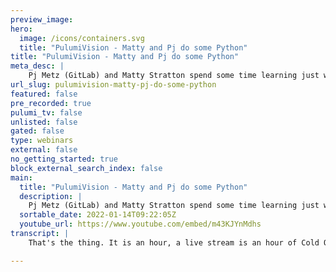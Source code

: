 ```yaml
---
preview_image:
hero:
  image: /icons/containers.svg
  title: "PulumiVision - Matty and Pj do some Python"
title: "PulumiVision - Matty and Pj do some Python"
meta_desc: |
    Pj Metz (GitLab) and Matty Stratton spend some time learning just what they do and don't know about Python
url_slug: pulumivision-matty-pj-do-some-python
featured: false
pre_recorded: true
pulumi_tv: false
unlisted: false
gated: false
type: webinars
external: false
no_getting_started: true
block_external_search_index: false
main:
  title: "PulumiVision - Matty and Pj do some Python"
  description: |
    Pj Metz (GitLab) and Matty Stratton spend some time learning just what they do and don't know about Python
  sortable_date: 2022-01-14T09:22:05Z
  youtube_url: https://www.youtube.com/embed/m43KJYnMdhs
transcript: |
    That's the thing. It is an hour, a live stream is an hour of Cold Open. You're always expecting the show to start and then after an hour it just ends instead. So, uh so funny again, like, like vamping time while, you know, people are joining or whatever if they actually do. Um So my podcast, so on Arrest of de uh about a year or so in, I was listening to some other show and they would do a Cold Open that was like out of context. Do they would actually very intentionally find a, a clip from the episode that made no sense out of context and that was their open and then go into credits. And I always thought that was funny. So I started doing Cold Opens like that on ad O but not out of context. But just like, I would find like, what's the little, either funny or pithy little. So then, uh after a while I got tired of editing the show and uh Bridget who's one of, one of our co-host, her uh husband is an audio editor and a V pro and stuff. And we're like, OK, we're gonna pay somebody, let's say, you know, keep it in the family. And so Joe started editing, but I was like, I was like, what's he gonna do with The Cold Opens? Because I'm like, he's not in tech, but he is amazing at it partially because he, you know, back when we traveled, he traveled the world with his wife who was a speaker at conference. Like Joe knows all the debs jokes, right? And my favorite thing because this is going on in years. My favorite thing when I get the audio back from him is I'm always like, what did he pick? What's it called? Yeah, I was like, oh, it was amazing. Hi, Engine. So Engine joined, uh, he's in, uh, he's in the youtube chat. So not in the Twitch, but, you know, carry that on. So, yeah, we're, uh, we're gonna do some little, uh, Python and, uh mostly talking about sloppy Joe's. Um, I feel like floppy Joe episode. It is, it is the sloppiest of it's definitely sloppy. Uh um But maybe before we get into, we, we'll, we'll do a little, uh, div diverge into sloppy Joe's in a little bit, but we'll start with a little bit of like maybe background on, on why we decided to do this randomly today. Um So yesterday, yesterday I saw BJ Tweet. He's like, hey, I'm gonna be streaming some Python stuff and I was like, damn, I don't know what to do on Pulumi vision tomorrow. I'm like, I also don't know, Python. Why don't we, like, come and vibe on, on some Python? So, uh, maybe before we go into that other stuff, why don't you, like, kinda give us a, maybe not a recap of what you did yesterday, but, like, what are you doing? And why were you doing it and? Yeah. Yeah. Yeah. Yeah, of course. So. Ok. So, first off, I'm PJ Betz. Hi. Um, you can find me at Mets and around all over the place. Like, I don't know how I looked into getting Met and around and that being my brand because like, it's a decently popular last name, but Twitter Twitch, I think I have met and around dot com. I haven't touched it in a while. So don't judge me on that and your, your linkedin that is on Mets and around is wrong. Oh, good. I'll have to fix that. It's going to because I was looking, I was looking for a picture and then I was like, well, your linkedin will probably be like a real bit. And then I was like, no, I wasn't, I didn't actually search for you on linkedin. I just clicked on the link. I have that website was like my second website I ever, ever built and I had just learned how to make a dot net website and I was like, no, I can do it for anything, you know that like gung ho I've learned something. I'm only gonna do that and I did, I did it once, never touched it again. It was, it was naughty. Um But yeah, so yesterday, one of, one of my goals um uh I'm an education evangelist. So it's like Deverell, but my developers are students. So one of my goals is to make workshops and make things that students can easily digest in one of the most popular languages they use is Python and I don't know it at all. Um I started out in C# I've written all my Twitter bots in node. So I don't know Python. End of story. I learned to code on Code Academy and I know they have a Python course. So I was like, all right, it's January. Every time I go to learn Python, I'm gonna get up on Code Academy and I'm just gonna stream it because it automatically makes content for someone else who's learning. It's uh a great way for me to keep myself accountable because if it's just me, I'm gonna spend all my time just listening to old say anything, records and being sad in my room. But like if I actually get on and stream, it's, it's much better. So, yeah, yesterday I just decided I had room in my schedule and I went, just get online, just do it. So I, I tweeted, I was gonna do it five minutes later. I was up and running and uh that's uh as soon as I said it that you were like PJ we with Python tomorrow and I was like I said, yeah, totally. And then I think afterwards I went wait just so, you know, I'm literally just learning like this is brand new, but that's why this is perfect. So again, like, you know, with Pulumi, we have lots of languages and Python is one that I don't know, barely at all. And so I was like, OK, I want to kind of learn Python. I actually did set, uh I don't want to say a resolution but a goal for the year um to, I don't want to say to learn C# because I played with C# I, I supported C# like in tech ops many years ago for a long time. So, but I it's been, it's been a decade since I've written C# and Anger. And so I'm like, OK, and that's definitely something that on our team we could use more. We've got some, you know, folks on our team who are great at Python and stuff. So we don't really need to fill the gap, but I need to know a little bit more. So that being said, like we're talking about code. Do they have C# stuff? Yeah, I mean, I learned it actually perfect. So like, yeah, absolutely. So their catalog has um tons of stuff and it's not just individual languages. Uh Like this is the other languages they have, they have tons. Tons. But they also have totally do that subject. But yeah, like I think my C# is actually complete on here. Oh, look at you. Yeah, learn C# completed. I got a certificate and everything and uh when is the last time I did it? I don't know. Um But what I do like is you can reset your progress. So like, let's say you totally forgot. You're like, I'm just gonna start over again. Boo reset it, start over. Oh Inheritances, link, link, I oh man, I remember link. Yeah, man. It's, I mean, I don't remember how to do it but yeah, I recall that term. Yeah, that's for sure. OK. So I may do OK. So I may do this with C# and I don't know if I'll do it on Pulumi Vision. I, I would love to be able to read like take over the Pulumi livestream just for my learning. I might do it on my uh personal Twitch which is uh the matt threat. Um So anyway, yeah, so he goes like, all right. So Python, yes. Listen, I know 8% of Python that's 8% of all of Python. And the next lesson is control flow. Like the next one is like if then statements, I'm pretty sure this bulls, that's where we're at. This is actually what I like about co academy and they're not sponsoring me, but they totally should because right now I am not. You listen to Code Academy. Um, some local barbecue place sponsor me for sure. Sponsor me. How do you, that the Venn diagram of those three things overlapping is PJ Maxx. I wonder if there's a barbecue flavored Mountain Dew. There's, listen, I did on the 100th day that I was begging Mountain Dew for a sponsorship. I did a, a Twitch Stream where I talked about the history of Mountain Dew and they have had a lot of weird flavors. Even just this past holiday season. You may have seen Gingerbread Mountain Dew at your local store and I don't approve of that at all. Yeah, that seems, that seems like violence at all. I don't approve. Um, but I guess like, so like I, I honestly like, I don't know anything about Python to show you what I did yesterday. Ok. That's what I would like to know. Yeah. What, what, let's do that. So let me um let me go back. Uh Let's go back. You got introduced to control flow. Yeah, so like that's the human control flow. Like go way back, we go way back. We're buddies. So yesterday was my Hello world. Um And what it does is it takes you through a bunch of like really basic stuff, like really important basic stuff and if I click back a million times, um it was like, this is a string and it's good because like, for someone who's totally brand new to coding and literally has never done anything before. It's, it's important to learn these basic ideas early and know literally like what is an error? What is a variable? Because if you just teach it, assuming that someone knows, then they're gonna get lost, they're gonna give up and they're not gonna wanna do it. So like yesterday, I did things like learn how to do a comment which it's, it's a hashtag or a pound sign or an ad. Uh Is that what it's called too? I'm so used to that, that this was actually really important for me to learn because commenting pieces of code out in order to make the code run is my favorite pastime. So I'm glad they got to it early on. Uh the way I do that is commenting out all of my code and then it runs perfectly. That's right. Everything is er I have a, yeah, it's like I have a script that just says comment out anything that I wrote in this code base and then you ship that and it's perfect. Um But yeah, like I just, I went through and learned like print which is the console log of the Python world uh variables. Of course, um how to read errors, which this one I thought was interesting. There's a name error instead of just being like we don't know what that is. It's a specific name error in Python. Um when it sees a word it does not recognize. So if you've got a variable in there but it doesn't actually exist, you get a name error. And so it says, hey, that's not defined anywhere. Uh, but I can fix that by defining it first. So, like I'm, so I'm actually, I'm really starting to enjoy Python and I, I, uh, I got a little further in this before. Um, like I started learning Python and then stopped, but now I've restarted again but I, I literally forgot everything bef from before. So this still works. The thing that really tripped me up is in Python. It's all just indented. Yeah, that I have, that's what messes with me is like the, the white space is how you do stuff. It's I have a hard time. Yes. Yes, it does. It does uh blow my mind and it does get a little hard um calculations automatically like in line multiplying dividing all that stuff. You can also straight up ad uh and there's like modular and stuff like that. You can add text together and I don't know if you can do this in other languages. You just string. It depends and like it's annoying because it's inconsistent. Like you'll think you can do it and then it's like, no, because it's not a string, you have to, it, you know, and you're like, you should be able to, that has to do with it being dynamic or statically typed I think is a big part of that. Yeah. Look at me using words. Um Listen, these are words. I don't fully understand myself. So I'm glad you said it. Uh So we did get a question in the chat. Uh Just if we wanna go for it. So wire static says, should we just like YOLO this and just like try to write a Discord bot and um yeah, you're on it right. There's a and I'll give you a, there's a, also a link. Um OK. There's a simple box but I think, yeah, the buzz crate one. Yeah. Is that, what is we throw that over here? So a Discord Python bot. Yeah, let's try it, you know. OK. So let's see because you, I mean, tell us about because you've done some, some bot collabs I know with like, yeah. Yeah. And like, um and actually this is my, my personal git lab here and uh all of my bots, like I said before, written a note, I'm more familiar with Twitter bots. And what I'm using is um Twit which is a um, let me see. Twit is a currently, I believe, deprecated API client for node. And I think I saw a thing where I was like, hey guys, this is deprecated. Be careful pi doesn't 00, do you mean the actual never mind? Oh Yeah. Yeah. Yeah, that, that's where I'll start. I, I stupidly thought that that was a link but it actually the file. So my problem with Twitter bots now is, I don't know what happened where Twitter, like now when I try to create new Twitter accounts, it insists on a phone number and it won't let me use a phone number I've used before. So I actually, like, I had the hardest time in the world getting my Twitter account for my dog from because I was like, literally, I'm putting in a support request to Twitter. That's like she's a freaking dog. She doesn't have a phone. Like, let me so, so I've, I've had bad ideas that things I wanted to do, but I'm like, I can't create new Twitter accounts anymore. So I'm just very happy, very happy to hear. I just had a hard time getting the Twitter account for my dog up and running and the, the like the genuine like distaste in your mouth when you said it. I really appreciate that. That's good energy for 2022. Um Yeah. No, it is kind of hard getting your Twitter developer account up and running. Um Well, no, it's not even the Twitter developer account, but it's a new Twitter account. Oh, I don't like, like let's say we doing it. Well, wait, how are you? Well, who's, where are your bots tweeting from? They, they each have their own account. That's what I mean. Yeah, it's, I think I've created so many Twitter accounts using my phone number that Twitter's like, well, go screw yourself. Maddie. You can't use that phone number anymore. And they also don't let you use the Google voice number anymore. It could, it can detect that that number. Oh, my God, it's such a mess. Oh, but I just, I just realized my two sons just got phones. Guess what? That's, that's at least six new Twitter accounts that you can make. Well, I was gonna say, because I was thinking we could do a Python Twitter bot. But then I went thinking about how hard it is to get that going. That maybe a Discord one is, is better. Well, I will say I, I am a, I'm learning Python because I aim to remake these bots in Python because I know Twit's deprecated. But what I was getting at is like, I don't think that in the time of this stream, like all the set up work to be able to have the bot in Twitter would get done because you have to go through, you have to get it authorized and all that stuff. So that's why maybe the Discord is the, I mean, actually, I could, we could use one of my existing accounts and we can start trying to make like, I mean, like my Bone Thug uh Twitter account which all it does is tweet on the first of the month. That's it. And all it tweets is the video, the music video for first of the month by Bone Thugs and Harmony uh Bach Thugs. Let's see if I can find it. But like that thought was something I made because I really wanted to have. Yeah, the first of the month. So if it's the first of the month, it says it's the first of the month and puts out that music video. Um So this one's really straightforward, like if you look at the code for it, it's only 31 lines. Um So we could try writing this in Python and the account already exists. I just have to snag the keys which I think I know where to get. So I would do it without sharing my screen because I did that a lot when I first started. But let's um listen. Uh let me go back and show off that thing that uh that wire static showed us. Yeah. So this is for a Discord bot which is another thing I'm gonna be learning to do. We got a bunch of imports up top, get your token, see a get latest us. Oh So this is like a COVID-19 based spot that like takes stuff from the COVID tracking API page, retrieves positive numbers, hospitalized and deaths and then returns. See like reading this. I'm like, OK, like, like because I know other languages reading this, I can like read it kind of straightforwardly, which is nice but this is complicated. Yeah. Wire static. I look at that, that, that link on real Python dot com. I feel like I had stumbled on that one, that one I think might be pretty good here. PJ, I'm gonna, in case you, I put it in the private chat for you. No, no, I didn't. I just sent you the Twitch Chat again. Here we go. That's what I meant to send you. Ok. Yeah. Sorry. Uh, clipboard problem there. So maybe I have clipboard problems all the time. Yeah. So, like it looks like, ok, so if we're kind of taking a look at it, right? And if you're, if you're hanging out like what we're looking at, um it's ok. So at the end of this article, you'll learn what Discord is and why it's so valuable, I think we can skip that part. What is a bot? Yeah, we get that. So like they t shirts for people, right? Yes. For real. For real. Um You have to go to Discord. Oh, you have to go to the developer portal. Hopefully there's not a lot of, have you done anything in Discord yet? I have not done a thing in this. I think I know I have an account but I haven't done a thing with it. I do have a Discord server. We can fuss around with, I have many but we could use the Dev ops party games, Discord server if we wanna, I'm leaning towards doing it on that Twitter account because like, I think it would be easier. No, I'm with you. All right. That's cool. So let's, let's look up. Uh I'm gonna keep my git lab open. Let's look up, do, do, do, do, do Twitter dot Python. All right. So, so Sweepy. Yeah. Tweeps the, the rapper I wanted to. OK. Perfect. OK. So hello Sweepy. So you import it, you authenticate. All right. I'll be hiding those as best as I can create the API object and then create a tweet. Wow, that looks really simple. Looks really straightforward. OK? Cool. Well, you're starting to get this set a little bit. We will take a little, well, I assume you're gonna have to get your repo set up and stuff like that as, as we already pointed out, you know. Oh Yeah, of course. Yeah. You know, use your environment variables for your tokens. Yeah. Yeah. Yeah. Yeah. Um All the good stuff, all the good stuff. So like, so the story of the Sloppy Joe's like where this came from a little bit. So a few days ago maybe it was like, yeah, two days ago, like my friend was, she was at the grocery store and I don't even remember why, but she's like, she's like, I feel like she's like, should I buy a can of Sloppy Joe's? And I was like, yes, you, yes, you absolutely should. Like, I even thought about it. I was like, are you buying Manwich? She's like, it is freaking manwich. Yes. That is what it's gotta be. Manwich. Yeah. Right. So, so a little bit of the back story. So she had, last night, she, she went out maybe a little, little bit, little bit, ended up in kind of an after hours bar just put it this way. I ended up waking up on the couch, uh texting me to ask if I could call her phone because she didn't know where her phone was. Right. You know, I mean, I mean, so we're fair, like, from I messages, it wasn't like texting the phone was in her hand or anything, right? And then, and then she's like, she's like, I kind of feel like making sloppy Joe's and then she's like, is it OK to like make sloppy Joe's at 10 a.m. or 10:30 a.m. Because that's what it was. And I was like, let me ask Twitter, right? So I tweeted and I was like, really actually asking for a friend and I got lots of responses and it kind of was blowing her mind because I was like, I was like, oh, I'm like 1000 people have seen this tweet and she's like in the last five minutes. I'm like, yeah, she's like, oh, that's a good thing. I mean, um so the fun fact is then she actually did make the Sloppy Joes and I did tweet a follow up with the photos. Um one of the most uh actually iii I text her a little bit right before this, that the tweet had been viewed 4500 times and I got that, like, big eyes wash emoji from her, you know. So, but it sounds like sloppy Joe's is a little, like, it kind of kicks something off in pjs brain. Like there's a story. Yeah. So, uh, my wife's family is from Kentucky, like northern Kentucky, like, right near Ohio basically. And I was hanging out with her family and I, uh, I got really excited because we were going over to her aunt's place for dinner and she was like, oh, we're having barbecue tonight. And I was like, oh, heck, yes, I love barbecue. So all day long, I was like, we're having barbecue and I was like, singing goofy songs about it. And then we got there and they were like, ok, let's eat. And like, they opened up a slow cooker and it was just sloppy Joe. And I, like, looked at my wife and I was like, what is happening? She's like, I don't know, I don't know. And so later on I was like, baby, I need you to tell me why they called Sloppy Joe's barbecue. And she was like, I don't know what the deal is. I don't know what's going on. This was like three years ago, last week, we remembered it again and she goes, oh, I asked about the sloppy Joe barbecue thing. Apparently, my wife's like, great grandmother was in like a church group and they made like AAA cookbook as a church group, everyone contributed a recipe and her great grandmother's contribution to the recipe book was a recipe called Barbecue and it was ground beef. A couple of vegetables, zero seasoning and then you poured barbecue sauce on it. And that was the whole recipe. I, I will say as a, as a midwesterner, I feel like at least at school, there have been times that they had what they would call barbecue sandwiches and it was definitely sloppy joe, like with barbecue sauce instead of like sloppy Joe sauce. But that what is acceptable in the suburbs of Chicago versus what is acceptable in other parts of the country is, of course, you know, uh there's a lot that's acceptable in, in Chicago that is not acceptable elsewhere. Yeah. All right. So I'm just gonna use, um, just get labs web ID E for this. I created the file bot dot pi. Can you uh bump up your uh yes, just a little bit maybe. Yeah, it looks right. Good job. There we go. Now, we can see. Um, back to this tutorial. Let's see. So we have to import Sweepy uh put our authentication which we can, um put in variables here and we can make those accessible from elsewhere. Um And I can get these for keys. I don't actually have to go to the um because when you're on Twitter developer site, you get them once and they don't let you get them again. But I've got them in another place so I can grab them. Can you um hey PJ, can you share your uh Yeah, and it's in if you put it in the Yeah, I was gonna say, and I'll put that Yeah, that way it'll go to both uh Twitch and, and the youtube's. There you go. Create an object and then create a tweet. OK. So OK, Twitter api we can do that tweety open source. We love it. Installing. OK? A Pyon Python package, a Pyon Python package manager. So we'll use virtual m to avoid depending on system wide packages. So in the show, we can do this stuff, right? And so the best thing I've learned or VN, but I never understood. I'm trying to uh remember but like, yeah, right. So just like it said, so when you go to use PP to install that package instead of it's sort of like the inverse like pip by default acts like N PM, install dash G, right? Where it'll install everywhere, but you don't want that, right? You wanna, so if it's an event, it's like saying, don't use your system packages, use the ones that are local into here. So that's why you do that. Um You know, you create that V and then you're gonna a and then you see in a minute you're gonna activate, you're gonna run the activate, which is basically saying like use this virtual environment. OK? And then you can actually install Tweety after that. So cool. No, this is also, yeah, like I said, it, it set, he says, you know, what, what that does is sets the path to local. So instead of using your system path. And so it's essentially saying Python, you know, a local copy of Python versus your quote global copy of Python and then pile it fall into there. I'm gonna let you all know right now. I don't have Python on my computer. It's not there yet. I haven't done it yet. So. Ok. Well, that's, yeah, it's probably step one if you're running this in the shell and not in. Yeah. Yeah. If you're running it in your shell, yeah, you're gonna definitely have to. All right. So I'm working in this web ID E oh Thank you very much. Uh Mitch. Yeah. The, the link we put was to your, within your ID E link. Oh Cool. And, but there's the actual, there's the actual uh just all that stuff. If you wanted to start, if people wanna, if people wanna start adding stuff to it, merge requests are accepted. Make my for me right in this, in this case when we're saying Merger Quest accepted, it's not the Os S version of that's Os S for bless your heart. Yeah. Merge request for bless your heart. And if you don't know what Bless your heart is Southern for it. Um Then you can go find out. That's right. All right. I think, I, I think I want to try and pull this locally to do the work because I think so because I don't, I don't know how you're gonna get because I don't know enough about how the git lab ID works that if you'll be able to, it's, it's good and it's great. And then we also have git pod that we can use, which I love, I love get pod. So, but I think it do it while you're doing that because it'll take a second fun Get Pod story. And I love, I love all the Get Potters. But so um they reach out because we use git pod for uh teaching workshops at Pulumi because you don't have to worry about getting stuff installed. You know, it's, it's, it's good, easy, easy stuff. And so there was AAA blog post that they, that was on G pod that was about um you know, the uh using the um using it for workshops that kind of quoted me and uh you know, Lee Briggs did this and all stuff and then, and then, you know, they're like, hey, we want to send you like some swag as a thank you. Like, what's your address? And I was like, oh cool. And then the this box comes and I'm sure what happened was the request went in and it probably went to whoever film it and then they basically shipped probably the booth stuff. So it was like, 10 pairs of git pod socks, like 12 webcam covers 50 to 100 git pod stickers. And I mean, I love G pot but it was a lot. But then I was at Devo Station, Houston and I was doing a workshop using git pod. I'm like, well, this is perfect. I can give git pod swag away as well as, uh, you know. Um, yeah. And then DNS is telling us to use, uh to use Git pod, but like, I don't know. Yeah, we'll see. Apparently Python is installed. I just realize I, I used the Python three command and Oh, well. Oh, well, Python is, it's on your, it's, I think Python is installed on OS X. Oh, all right. Fantastic. Well, there it is. Ok. So next we need to install the twe B package. So go ahead. I need to go see what my dog is doing. So you do that? Um Terrifying. I'm alone. Yeah. You, you got it. I have faith in you. Yeah. Yeah. Then pip install Tweety. Do it. I dare you. And then it, it's slowly, it's making its way, it's doing it. It's downloading it. I feel like a hacker every time I'm in the terminal, I feel like a hacker. I feel absolutely amazing every time uh upgrading via All right. Yeah, I mean, see you to upgrade pitch. Let's upgrade it. Pip Freeze requirements dot Text and check that in. What does that mean to check that in. All right, we've got the updated pep three B is installed, create requirements. Ah Got it. It was the next instruction. Thank you. Wire static. So pep Freeze, one of the most terrifying things in the world is following a tutorial and being like, I'm just gonna see what happens. Yeah. And then I should, I probably should have used home brew. Pip freeze is freeze like touch. All right, cool. So let's do hit commit dash M and I always forget if you use quotes in a commit message or not use quotes in a commit message. Sorry guys, it's my first day uh added some stuff. He looks at the pip and makes a list. Yeah. If you're using, yeah, I use quotes. Oh, I didn't add, get add uh what's the add everything? Command dash A dash A dot dash a space dot A space dot Oh, wait, wait, wait. Don't, don't, don't because you've got Yeah. Yep. Yep. Yep. Yep. Yep. Because you don't have a get ignored. That'll probably take out your Oh, yeah. Oh, I don't have to get ignored in here, do I? Yeah. Yeah. Yeah. Yeah. Like normally that would be OK. But you don't want, yeah, like, like why you don't want to add the bit? Like there's a bunch of shit in there. Why static is like at his computer? Like, no, don't. All right. So I need to make a get ignore um simplest way to do that uh you could just do touch that get ignore. Ok. So that should be there now, right? Yeah and then so yeah at first you wanna block the um yeah the the virtual and your so first block everything and get ignored. Yeah, so all right, walk me through it. I'm brand new. Yeah, I'm gonna, I'm gonna get you there, I'm gonna get you there. So let's see. Uh DNS meet you screaming silently. Yeah, it's alright. I appreciate the fire statics like I walked away from A F two in order to come to this stream. Yeah, that's totally the it's the way to do it. I am so used to like for every other like Twitter bot that I've ever made. I'm so used to just taking like my get ignore from another and just sort of dropping it because it was no and I was like I just need to block the same thing so I was just copying and pasting the same thing. So you basically so yeah you probably wanna, so let me let me just look back at what you've got. Oh well you don't have it committed right now. So what's your do A do an L si just want to see your director I wanna see what you have just the read me bo dot pi and then requirements. Oh do an LS dash A because oh you've got the Yeah. Ok. So what you just want to put all you need to put in your uh the top line of your Get is just with a forward slash. Ok. So to edit the Gign, I need to get into, what is it called? Vim? Vim. Yep, you could do Vim. So do Vim space dot G Ior. Ok. Is that dot Get ignore or get? I can't, I just wanna make sure you got that right? Ok. Perfect. So now type I for insert and then Venv forward slash. Ok cool. Now hit escape and then hit colon W and I know there's a better way to do this but we're going slow. Yep. Now hit colon Q for quit done. Ok. Now if you do your get I think I got this right. Yeah, because wait, what was all in there now was just your really we, I guess we should just add, I mean you can requirements dot Text the read me. Yeah, you can read me already there. Oh the read me is in your Yeah. Ok. You just need to add the, yeah, we just need to add. That's fair. That's fair. Now we're playing Exit them. Yeah, it's, you know we're, we're getting there, we're getting all our stuff done. Yeah. So you could just do get ad requirements and you should be able to autocomplete that too. If you have tab now it should work out. Cool. Now do your so and if you wanted to be sure you can always do a get status and that'll let you know where you're at. Right? Says cool. Uh, you probably want to add your get ignore. Yep. Yep. There we go. WQ Yes. Yes. Yes. Yes. Yes. I was, I was, you know, 11111 step at a time. But yes, you could do a WQ and then you can do it and we're on commit dash M and it's gonna be adding some stuff because I'm really good at commit messages. Yeah. You've seen the XK CD where like throughout the project it is like as you're trying to solve a problem, your commit messages become more and more undecipherable strings. I don't, I don't care. Yep. Yep. Yep. Yep. Yes. Colon, colon X accomplishes the same thing as Colon WQ which is save and, and exit for sure. Commit and mhm. Yes. So here. All right. It's pushed. Um Now we're here. We got a get ignore, we got our Python bots. We need to go back to the tutorial stall twe we've got a requirements. Uh Next is Twitter api authentication credentials. So you have those, but you already have those. I got them in a very secret location. So I'm gonna, let's see what am I gonna do because in note, I just make a dot ENV file on my local and then you can have them saved as variables in git lab. Yep, I'll do that. Let's do that. Let me know if you need me to, oh, it won't show anything. It'll show the name of the variable but not its value. Right? Like where you're at now? Well, actually that would be AC I CD script. So I'm not gonna use them in C I CD. I want them available to the whole project which I think you need to set them again. So you might want me to, I'm gonna, I'm gonna, I'm gonna pull it off screen when I'm, when it's time trying to find a place where I would actually GSM if I need it for just the whole project, access, disabled, email merge request. Oh, he's talking about Vin though. We're a little, it's a little like uh not get with the program because I know like if I like when I'm using it in the C I CD, that's where I'm gonna put it because like I have like uh I use Hiro for my other bots and that's what I'm gonna do eventually. I'm just gonna add this to my hero. Oh, well, so that's the thing. So that's where it'll go, right? Because you need, you're not building it. But um so actually if I'm deploying to Hiro, I already have variables in Hiro for you. So you just won't be able, yeah, so you should be able to just call them as, as environment variables in your, in your script or in your, your, your Python program in the Python program. So let me just, so won't run locally for you. Although you could create an end file or that's what I do. But I don't usually run these locally anyway. I'm gonna need to run this one locally to, to make sure it actually works. It actually works. So, but, um, yeah, let me add a dot ENV file. I'm guessing I need to install dot Enb as well at some point. Is there a version of it for? Um, Let me so well. So if I, I'm, I'm calling out my colleague, Nina, she's very Python, Python Python. Um What's the, what's the most Python way of local environment variables? OK. I'll just say Laura, sorry. Twitch. It is Twitch etiquette to only use the name of the Yes. Yes. Although it's, it's very, but it's a, it's also a running gag that I can never pronounce Laura's handle. Um And I try, I do try, I'd say Nina, no, Nina. No, exactly when he butchers my handle every time. Yeah, I've joined this club now too. I'm very sorry. So close, so close, so close, so close. Nimbus NMB. That's I think I like that one because it sounds very like uh this is my question, Greek and Power. Oh The Python question, what's, what's a Python way for like a local uh like the equivalent of like dot Env, right? Like you want to put this uh a key um that will only run when it's run locally and then that you would you know, look in there instead of putting it in like an environment variable on the machine. Yeah, especially in a event. Oh, got it. Ok, got it. Ok. So now, but you definitely wanna. Yeah. Ok, cool. So you, I think you have to install a package. It sounds like it'll just work right? Like it'll I was doing it with node. You have to, you have to do an M PM for dot N No, you have to do an M PM to like, you know, have carriage returns exist. Oh Import OS. Ok. Got it. Oh, is that what? Yeah, you need the, you need the O package. Yeah, so just make sure that you're um ok. Good. Yeah. Ok. And then I need dot And you also need to not have this on the screen share when you're putting those right there. Thank you for the reminder. Um So yeah, let me pull this off screen real quick and minimize that and let me pull this off screen. What's behind there so I can grab them from Hiroko so much hiding. It's listen, this is, it's way better than like the one time I was streaming with Chloe and Adrian Howard and I think three times of the stream I showed our key, I was just constantly showing off my key. It was ridiculous. All right, let's go to my authorization app. My two factor authorization for Heroku is a good idea because everyone's trying to get into my Twitter bot. So clever. OK. You also have a, by the way, um uh So wire static through a merge request uh with an improved get ignored for you as well. Wow. Very nice. Let me collaboratively. We social coding. Listen, community coding. I'm with it. Yeah. It's like, it's like uh it's like pair coding but uh with a lot of people all at once. So it's very, it's called mob mobbing, I think is a different thing. Mobbing. Yeah. Um OK. And DS D DNS M gave you a link to for uh when you get to the point of uh looking for that token of how you'll pull it from uh from Os. But you know. All right. And now I need to remember. Oh OK. So, yeah, so again for people that are joining us in the middle LA, what is he doing? Yeah. So what we, what we decided to do. So PJ has a bunch of Twitter bots that are written in node and one of the problems is they are depending upon a, uh an, an N PM package that's deprecated. And also PJ wanted to learn Python. So we decided like, let's try to take one of uh one of his Twitter bots and try to make it happen in Python. Um Is what we're kind of doing here and, yeah, that's now you're, now you're caught up. Um And now, you know. Yeah. Yeah. Ok. I've got 204. At least I think what's gonna be funny is if at the end we go to run this and, like, bought tweets or something. Right. Oh, that you use the wrong cred. Yeah. Like I use the wrong cred. Well, we're testing in production. Everyone's always testing in production. The difference is sometimes, you know, you're doing it. They do say that that's the best way to know what's going on. Right. Yeah. Just throw it in production and see what happens. See who and safe and dot Enb file is gone. Don't let me click on it again and let's go what you'll have. I don't stop. I don't, I don't know how I'm gonna do that but OK. Is that it's like in a what is it hook where he's like, don't try and stop me, me, stop me, me. All right. And we should be good. Let me check out that uh that Mr real quick it'll save you from as you add some more stuff. Probably. So it's probably worth it. Let me find bot thugs, Python bot and I'm seeing three commits. Then I'm seeing where's my merger quest? Um Did you assign it to me or? Oh, it's, it's, it's a click. I have to click it from the chat. Yeah. Yeah. To the, to the there is see, OK. Right. Guys, first day he's saving me from later pain and like they say, uh just accept any marriage request that you get from random people online. Uh Totally safe. Totally fine. Um Thank you very much for the merger quest. I appreciate that. That's the first merger quest on my personal uh git lab that I've ever done from an outside. You should get a uh you know, like somebody got an achievement for that, a badge. I feel like I should, I should give it to uh the person who did. Yeah. Wire static. I met, I met you in person but even so shouldn't like just accept a merger request, they should have checked it. Um But I feel like I feel like wire static should get the, the thing. He's technically my MVP now. Yeah. All right. Uh We are uh in the Python code. I'm not allowed to click on that. Um So don't let me OK. It's gonna be, it's gonna be so hard for you to not now like I'm like, I'm destined to do it now. Um Yeah, that's right next to a testing for sure. Um All right. So that's the Discord, but we need to get out of there. This is the Discord bot. Um I gotta find my window because I've got like 30 windows open now. And are you the window? Yes. So there's the merge. Here's the thing. So I've got all that set up. I have a Twitter developer account also. Hey, congratulations to Anton Babenco, who I believe was our 100th follower on Twitch. Nice. So I don't even know if they're still in the chat, but you know, we're still on the stream. But yeah, I just saw that we had 100 followers and the most recent follower was Anton. So that's exciting. Oh, we love a good amount of followers. OK? Uh Keys and tokens. I have those. Oh OK. Here we go. Here we go authenticate this person. Just put them directly into the file. We're gonna be doing that. Yeah. Yeah, but we do need to um have what they showed us up here at the top. This we need this to authenticate. OK? So let's go here. Yeah. And oh there was something else I needed to do here to import Tweety. Okey doke. So we've got these pulling from dot M. So I need to, I can't just pull those because they're not variables inside this. I need to let it know that it's from dot N. That's where that. So do you see what wire static just said. So if you use that Os dot Get N and then name A R that will return that. OK. Perfect. So oh but you also before you run the program. OK? Cool. Yeah, you need to source. OK. So if you source dot end that will basically load them as environment variables just you don't have to have them like in your bash profile or whatever. So before you run the pro and again, you're not gonna have to do this when it's running a, because they are environment variables. Exactly. Yeah. Ok. So, before we run it we'll need to, should I just do that now on the committee? No, no, no, because they're not. They're not. Oh, I guess you could. Yeah, then there's, there, let's go ahead and change these first. You said first. So, Os dot Get N, and then consumer key and those are currently like that and I want them because I don't want him as strings and I start getting um I'm doing it the real slow way and I'm about to get so much faster. Um What? Hang on. Oh, pop your font up a little bit because it is a little. Yeah, you may. OK. Wait wwww OK. Um oh you still have that second one as a string? Oh, there it is. It blows my mind that uh the um the variables don't get like a special little color or anything. Oh, you don't have, well, you don't uh Yeah, you should, I don't know why you're not getting like uh formatting. OK. A access token should be a string. Oh, so the OK. Oh, ok. Got it. Got it. Got it. Yeah, so you need to put consumer key in the string. So are you OK. So fun. Fun to, I don't know if you know how to do this or not. OK. OK. You go. No, you stop undo undo. I'm gonna show you a trick trick. OK. Select consumer key. Now do now just do a quote, shift, quote, just tape it. There you go. Oh, that'll work with Perez and braces too, by the way. Amazing. Yeah. Single quote strings. OK. So un undo all that, do the exact thought. I thought it was either in, in this particular case, uh not Python people, why either works but Oh OK. Yes, it is more Python to make it single, listen more. I Yeah. Pep and that is OK. So for, for reference, so wire static said pep eight says to do single and then Laura has reminded us of pep eight is the uh style guide. Laura. What is the Zen of Python? Is it like pearl? Which means there's more than one way to do it? OK. All right cool. So you've got that. So if you were to, well, you have to save but nothing's gonna happen now. But yeah. OK. Import this in your Python terminal. Oh Got it. Do that. I feel like I shouldn't. No, I'm sure it's fine. Open, you know, open a terminal in in VS code, right? Yeah. Yeah. Yeah. I mean I've got my my no, no, do it. No, no, no but it needs to. OK. But if you do it there, we can see it or just or just go back to the terminal like you had it like this one. Yeah. And then type in import space this I trust Laura for sure. And then OK. Got it. Hit the enter. OK. No. Uh oh Python dash c important. No, this is amazing that the fighting Morris says, oh, wait, OK. So wait, try just typing, wait, I'm gonna 000 got it. Clear this out, clear this out command C or control C I know what Laura's trying to do. OK? Don't do, don't do this. Just type Python, just type Python and that's gonna open the Python interpreter. I import this and then I get the OK. Now import this. I see it, Laura, it's fine. There's a delay in Twitch and if this shows off something bad, no, it's, this is the set of Python. Got it. Special cases aren't special enough to break the rules and that's why I'm not allowed at Applebee's anymore. All right, I think now is better than never. Oh That's cool. Mhm. And now get me out. All right. Um Exit. Let me out. OK. Done. Cool. OK. Everywhere. Yeah. All right. So, so we've set an environment variable. We are going back to the uh Twitter bot and Python. So we've got authenticate Twitter uh API S we get the API, right, I assume makes an object. Yep API object and then a tweet api dot update status, api dot update status and you pass that the value you want for the tweet and then just say what we want. OK. This is just gonna see if this actually runs. Uh But we still have to do that other thing. Yeah. Yeah. So go back to your, well, do whatever you like, give it, like, write your string. Yep. And save the file, right? And then now go back to your terminal. Mhm. You, you, you won't, you won't, it'll, it'll be safe to do this. And now, uh just, yeah, just source dot Env. Yep. Yep. Ok. So, now if you do, what is it, if you run Python and then you know Bott dot Pie, right? Is that how you do it? But so yeah, just like node. Yep. All right. Do this over here in case it tries to flash my Yeah. Yeah, that's fair. All right. Uh You're not echoing anything but yeah. What's the, what's the Twitter account? This is, this is OK. This is uh the bomb bugs and harmony consumer key must be a stringer bite, not whatever. OK. So that was Laura actually mentioned that when she was like, yeah, you need to set it to, you need to get it to to be a string. Mhm Her, her. Yep. Yep. Yep. So I should, I should show my my dot emv file now, do not do that. OK. We know not to do that. So I love learning like this. All right. So OK. Yeah. Print and don't do that. All right. So Laura, you did mention that we have to turn the, the you know the Yeah, you said what? We're what we're doing to get at him because it's not a string. Um, so how do we, like Stringify and in Python? Oh, strang, I'm looking for, uh, actually I think it's just str I think. Yeah. Yeah. Yeah. Yeah. So if you just, you have the whole file yet? Oh, wait, hang on a second. What, Laura, what do you mean we haven't loaded? You mean the environment file? He sourced it? So it should be in. I did uh right here. Yeah. So what you could do if you want to, but I would 100% do it off screen is just echo that environment variable name and make sure that it's returning. Actually. That's a really good idea. Um Let me do that real quick. Ok. Uh Let's do, we did source dot Env but I wanna make sure that that actually did what? Oh, it's not finding it, it's not finding the dot Env. OK. It's not finding, I echoed the variable and I can't find it. Ok. So it didn't. Oh, because you're in the maybe no, that shouldn't matter. No, because that's just the source command. Ok. So Laura thinks you need the dot And package. But why would source dot N source that? Oh, because your end file didn't set the. Ok. Uh This is the hard part also because you can't see it. Yeah, because you can't see it. Um ok. Well, let's try, let's try Laura's idea with dot end. Ok. So getting in the terminal? Ok. So you want to? Ok. So you're gonna do import, so we're already in the van? Oh, you hadn't imported Sweepy either. Import twe at the top of the line too? Oh, ok. Why were you? Ok. I was trying to figure out what it looked like. You typed it again. Yeah, I've got the, the, so if you do a pip, but you need to install it before you go back to your terminal, right? Which is the same way you did the twe right? So you're just gonna do pip install or is it? Yeah, and then it's Python dash dot N for what it's worth. This is where we're at. Yep. No, no, Python. No, it's all what the name of the package is. Python dash dot N. Thank you. Ok. This look good to everybody. Yep. And you don't need um to import the whole thing. So you can, you know that part was fine, go back to your import but instead of um um let's see, I'm saying you want to, ok, done and if you want to use them, let's see um from uh pass configure load and ok, hang on. You want to. Yeah, that's what that's what I was looking for. Laura. So do like I just wanted to make sure that was right. So do this do from dot And import load because that's all you need. You don't need the whole package. You just need to, to load, just do the lo dot At VM. And then do you not have to run anything? 00, gotcha. Then you have to, ok. You need to add, then you need to add one more thing. You need to do this load, you know, add the command like that, that's fine. And then before you do anything, there's just a one liner which is load underscore dot N you know, print and I would put a line, a line break between three and four, they're separate. So that should then load them. Ok. Ok. Give that a save and then go ahead and try to run it and I'm sorry, what am I saying? Wrong. Laura Lime got carriage return. Is that oh the lint? Oh, ok. Ok. All right. So go ahead and yeah. Ok. Eight consumer key must. Ok. So it's still, you still do. But, but now, ok, so now we need to turn them into strings, right? Yeah, because I think that's your problem. Do I do the entire Os dot Get end inside of string? Yep. Yep. Yep. Because it's, it's getting its value of that and you should be able to take that whole. Ok. Wait, see the fun. Oh Use an F string. Ok. F string. Oh OK. So like it's, it's like it's like like it's like string if and go which didn't help you. Um But yeah, OK, here you go. Like do like this. So you're gonna do. So instead of the string. So what you do like, but do we need, do we need a, an after we're not formatting the string, we just need the whole thing. We just need, it turned into a string. But I see what they mean. No, no, you don't have to do those stirs. Get, get rid of all that stuff you're doing. There's a better way to do. I was like, yeah. Yeah. Yeah. Ok. So like, so if you were to uh so right before Os get in, so type in f and then put the whole Os get end into, you know, that whole thing, then the par like select from there to the end, make that a double string, like a double quote. OK. And then now surround everything with curly braces like that just hit, just hit left curly right now. Yeah. Yeah. Does that look right? Python folks? Did I miss something? Did we do it? Well, go ahead and try that on the other ones. Yes. OK. Good. Ok. So it goes f selected 00 Laura Laura's got an easier, that's why she wanted you to do it that way Tweet because see what you're able to do because you want because no, because the whole thing would have been a string normally. So that lets you, OK, you see how you see how, how she's doing that. So that, that way you don't have to do each one. Yep. Yep. Yep. Yep. Yep. Yep. Yep. I see. I get you, I get you. I got you. Sweepy 0.0 off Handler Colon F and then double quote, Os second F. Ok. So then just the other Os should just be in curly curly. Yep. Yep. Yep. Because it's just basically, so it's gonna put, it's gonna give you, it's gonna generate a string and then you need the final closing quote. But at the end of the curly. Yeah. No, it's rec I think it's recognizing it now. Laura, now it says it just thinks it's not a string, maybe, maybe it's not recognized in the environment variable. I don't know. Save this, you didn't do the other one. But let's go try it because let's see if it gets past that error. It true. It's missing a no positional argument type error in it missing. OK? So let's go back to your code there. It's a different, er, what line, what? It's still on the same line. Yeah, but it's a different error. I want to make sure I did by dot Env variables, right? Oh, wait, Laura wants to see the OK. Laura is missing one. Well, no, no, the error. Go back to the, I'm worried, I've got my M variables and, oh, it's an error with the twe call, call. So go, go back to the, to the um. Yes. Yeah. Go back, go back to the sample code for a second. Hold up, hold up, hold up because we might have. Nope, I'm an idiot. You gave them the wrong names. Uh, so it's, it's the, it's the, it's the cases. It's the capitalization. Um, oh, it wants them to be called, um, yeah, it wants them in lower case. Yeah, I need to make sure that it's, is it all, it's all lower case? All right. All lower case. Ok. Ok. Right now it's, it's gonna work now. Working hard off screen where no one can see. I got to trust that I'm doing the work. It's like remote work. It's like you gotta trust me, trust that I'm doing it right. Don't fire me. All right. Windows s but wait, why does it care? OK. Because it also the dot Env. So in, in Bob dot Pie they were, I was gonna say, I don't think, I think, I think Laura. Right? Ok. Laura. What is it? Because if the name of the environment variable is never the name of the environment variable is not passed to twee, you should have two F strings. That's what I, well, we didn't get the second one yet. Laura? You mean in, in the? Ok. It's not one string. It should be two. OK. Hang on. Oh, that's what, OK. That's what, that's what I said in the first place like that. Right? I tried to. Yes. Yes. They're, they're two separate strings. It's not one long string with a comet. Yeah. Yeah. Yeah. Yeah. Yeah. Yeah. Ok. So now wait, there you go. Hold up. Give me a second, give me a second. We're just looking to see if the error goes away for those and for those. Now you should get a different kind of an error on line nine air on line 13. Perfect. Ok. Oh, perfect. Oh, that's crazy that it, it went to line 13, right? Because like now it's probably trying to do something. Oh, because it was, 00 no, that makes perfect sense because, yeah. Ok. But you probably need to fix those two as well. Thing I did it, I did it the slow way. Hold on. There we go and we go f quote curly. Right. Right. Curly. Name it, curly. Save it. Run it. All right. So we're still getting the unauthorized, which is fine. Wait, I must try to do some recursion. Hold on. All right. Hang on. I'm looking lori is fixed line 90, it says on a, oh, but it was it showing something you don't want to see it should, it should never show you. You, you should be able to show the terminal. But yeah, I, I'm pretty sure I just get nervous. No. No, I just wanted to see what it's ok. Unauthorized. Don't you need to tell it what Twitter account you're trying to or that was? Oh, no, that was already in the ok. Could not authenticate you. Uh, now did you try to? Ok. So um what I'm trying to think of your best way to make sure that it's loading. I mean, I feel like we know it's loading the environment variables. Mhm One of the things you could do if you wanted to 100% check is you could echo out the environment variable and then change it to a fake one. You could just make a new one like like no, no like in your, in your code, right? Like um just straight up. Yeah, like replace, but you didn't even have to replace, just make a new one. So like, so if you do like print to standard outright, so if you do like um so like, I don't know, do it in there, just do print and then in quotes do, do your F string, do the whole thing like you did for consumer key, in fact, copy to the consumer key string. It's gonna be OK. Put that in there OK? You got, you got too many quotes in there. Now that's what I thought you didn't, you didn't need the one before the F OK? And change it from consumer key to like name, name the the environment variable like Maddie. OK. So now that's what my name is. OK. Fine. Listen, I know, I know who I'm talking to as well. Like you said, Maddie, I was like, oh, I wonder if that's the name of someone Maddie knows and I didn't, it's cool. OK. Save that. Now off screen, go into your ENV and set an environment variable called Maddie with just some value like or something. Yeah, I just, yeah, I just, and then if you run it, you should see that and if you're not getting that, if you don't see that value come back then we know we're not loading the environment variables. Yeah. Ok. All right. Saved. Uh And then it'll print to the console. Yeah, just to the terminal when you run it. So you should what should be fine just to run. Do Yeah, it did it, it printed it first thing. OK. So, so that's, I think I'm gonna, I'm gonna double check my uh what you call it, your, the, the, the actual values of your, the actual values to make sure that those are correct that I got from that said, I think we need to kind of wind up. I'm fine with that. Yeah, I, I feel like we got a lot. We did, we got, we got, we got somewhere. So this is cool and um this was, this was a lot of fun. We'll have to have to do this more. Maybe we'll come hack on your stream and, and, and, and do on this because it was learning for me. And also, so Laura Laura's point it out too that like um you know, again, we debugged using print, using print and like to be fair. This was going super fast. There are definitely ways we could set breakpoints and environment uh info and stuff like that. Um Yeah, so there's a, there's a couple of things to just, but thanks for everybody for tuning in. Uh We kind of hang out here on, you know, if you're, if you're new and you haven't smashed that follow button on Twitch or subscribe if you're in youtube. Um I feel like we have a little bit more fun in, in Twitch. So I would love for you to follow us on Twitch. The, uh, we do this, uh, but Pulumi Vision is every Thursday at this, uh, same time and actually, uh, next week I'll be joined, we're gonna be doing some stuff with Off Zero. and, uh, the week after that I'll have Quintessence's a from Page Duty and we're just gonna be vibing just sort of like we did here today. So, uh, awesome PJ. Thanks for joining me and, uh, everybody will see you on the internet.

---
```

